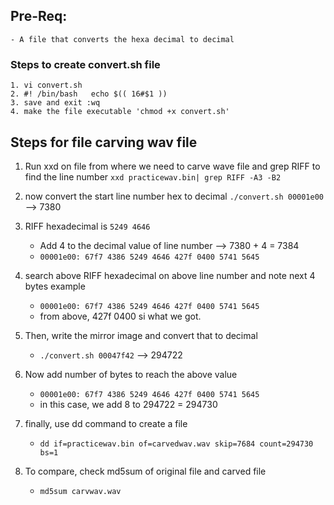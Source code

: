 
## Pre-Req:
    - A file that converts the hexa decimal to decimal
### Steps to create convert.sh file
    1. vi convert.sh
    2. #! /bin/bash   echo $(( 16#$1 ))
    3. save and exit :wq
    4. make the file executable 'chmod +x convert.sh'

## Steps for file carving wav file
1. Run xxd on file from where we need to carve wave file and grep RIFF to find the line number
    `xxd practicewav.bin| grep RIFF -A3 -B2` 
2. now convert the start line number hex to decimal
    `./convert.sh 00001e00` --> 7380
3. RIFF hexadecimal is `5249 4646`
    - Add 4 to the decimal value of line number --> 7380 + 4 = 7384
    - `00001e00: 67f7 4386 5249 4646 427f 0400 5741 5645`
4. search above RIFF hexadecimal on above line number and note next 4 bytes example
    - `00001e00: 67f7 4386 5249 4646 427f 0400 5741 5645`
    - from above, 427f 0400 si what we got.
   
5. Then, write the mirror image and convert that to decimal
    - `./convert.sh 00047f42` --> 294722
6. Now add number of bytes to reach the above value
    - `00001e00: 67f7 4386 5249 4646 427f 0400 5741 5645`
    - in this case, we add 8 to 294722 = 294730
7. finally, use dd command to create a file
    - `dd if=practicewav.bin of=carvedwav.wav skip=7684 count=294730 bs=1`
8. To compare, check md5sum of original file and carved file
    - `md5sum carvwav.wav`
    
